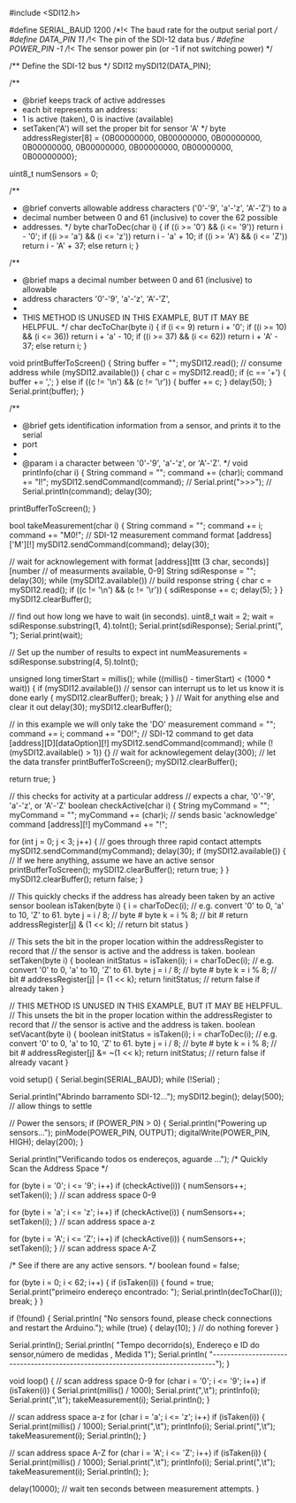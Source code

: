 #include <SDI12.h>

#define SERIAL_BAUD 1200 /*!< The baud rate for the output serial port */
#define DATA_PIN 11         /*!< The pin of the SDI-12 data bus */
#define POWER_PIN -1       /*!< The sensor power pin (or -1 if not switching power) */

/** Define the SDI-12 bus */
SDI12 mySDI12(DATA_PIN);

/**
 * @brief keeps track of active addresses
 * each bit represents an address:
 * 1 is active (taken), 0 is inactive (available)
 * setTaken('A') will set the proper bit for sensor 'A'
 */
byte addressRegister[8] = {0B00000000, 0B00000000, 0B00000000, 0B00000000,
                           0B00000000, 0B00000000, 0B00000000, 0B00000000};

uint8_t numSensors = 0;


/**
 * @brief converts allowable address characters ('0'-'9', 'a'-'z', 'A'-'Z') to a
 * decimal number between 0 and 61 (inclusive) to cover the 62 possible
 * addresses.
 */
byte charToDec(char i) {
  if ((i >= '0') && (i <= '9')) return i - '0';
  if ((i >= 'a') && (i <= 'z')) return i - 'a' + 10;
  if ((i >= 'A') && (i <= 'Z'))
    return i - 'A' + 37;
  else
    return i;
}

/**
 * @brief maps a decimal number between 0 and 61 (inclusive) to allowable
 * address characters '0'-'9', 'a'-'z', 'A'-'Z',
 *
 * THIS METHOD IS UNUSED IN THIS EXAMPLE, BUT IT MAY BE HELPFUL.
 */
char decToChar(byte i) {
  if (i <= 9) return i + '0';
  if ((i >= 10) && (i <= 36)) return i + 'a' - 10;
  if ((i >= 37) && (i <= 62))
    return i + 'A' - 37;
  else
    return i;
}

void printBufferToScreen() {
  String buffer = "";
  mySDI12.read();  // consume address
  while (mySDI12.available()) {
    char c = mySDI12.read();
    if (c == '+') {
      buffer += ',';
    } else if ((c != '\n') && (c != '\r')) {
      buffer += c;
    }
    delay(50);
  }
  Serial.print(buffer);
}

/**
 * @brief gets identification information from a sensor, and prints it to the serial
 * port
 *
 * @param i a character between '0'-'9', 'a'-'z', or 'A'-'Z'.
 */
void printInfo(char i) {
  String command = "";
  command += (char)i;
  command += "I!";
  mySDI12.sendCommand(command);
  // Serial.print(">>>");
  // Serial.println(command);
  delay(30);

  printBufferToScreen();
}

bool takeMeasurement(char i) {
  String command = "";
  command += i;
  command += "M0!";  // SDI-12 measurement command format  [address]['M'][!]
  mySDI12.sendCommand(command);
  delay(30);

  // wait for acknowlegement with format [address][ttt (3 char, seconds)][number
  // of measurments available, 0-9]
  String sdiResponse = "";
  delay(30);
  while (mySDI12.available())  // build response string
  {
    char c = mySDI12.read();
    if ((c != '\n') && (c != '\r')) {
      sdiResponse += c;
      delay(5);
    }
  }
  mySDI12.clearBuffer();

  // find out how long we have to wait (in seconds).
  uint8_t wait = 2;
  wait         = sdiResponse.substring(1, 4).toInt();
  Serial.print(sdiResponse);
  Serial.print(", ");
  Serial.print(wait);
 

  // Set up the number of results to expect
  int numMeasurements = sdiResponse.substring(4, 5).toInt();
  

  unsigned long timerStart = millis();
  while ((millis() - timerStart) < (1000 * wait)) {
    if (mySDI12.available())  // sensor can interrupt us to let us know it is done early
    {
      mySDI12.clearBuffer();
      break;
    }
  }
  // Wait for anything else and clear it out
  delay(30);
  mySDI12.clearBuffer();

  // in this example we will only take the 'DO' measurement
  command = "";
  command += i;
  command += "D0!";  // SDI-12 command to get data [address][D][dataOption][!]
  mySDI12.sendCommand(command);
  while (!(mySDI12.available() > 1)) {}  // wait for acknowlegement
  delay(300);                            // let the data transfer
  printBufferToScreen();
  mySDI12.clearBuffer();

  return true;
}

// this checks for activity at a particular address
// expects a char, '0'-'9', 'a'-'z', or 'A'-'Z'
boolean checkActive(char i) {
  String myCommand = "";
  myCommand        = "";
  myCommand += (char)i;  // sends basic 'acknowledge' command [address][!]
  myCommand += "!";

  for (int j = 0; j < 3; j++) {  // goes through three rapid contact attempts
    mySDI12.sendCommand(myCommand);
    delay(30);
    if (mySDI12.available()) {  // If we here anything, assume we have an active sensor
      printBufferToScreen();
      mySDI12.clearBuffer();
      return true;
    }
  }
  mySDI12.clearBuffer();
  return false;
}

// This quickly checks if the address has already been taken by an active sensor
boolean isTaken(byte i) {
  i      = charToDec(i);                 // e.g. convert '0' to 0, 'a' to 10, 'Z' to 61.
  byte j = i / 8;                        // byte #
  byte k = i % 8;                        // bit #
  return addressRegister[j] & (1 << k);  // return bit status
}

// This sets the bit in the proper location within the addressRegister to record that
// the sensor is active and the address is taken.
boolean setTaken(byte i) {
  boolean initStatus = isTaken(i);
  i                  = charToDec(i);  // e.g. convert '0' to 0, 'a' to 10, 'Z' to 61.
  byte j             = i / 8;         // byte #
  byte k             = i % 8;         // bit #
  addressRegister[j] |= (1 << k);
  return !initStatus;  // return false if already taken
}

// THIS METHOD IS UNUSED IN THIS EXAMPLE, BUT IT MAY BE HELPFUL.
// This unsets the bit in the proper location within the addressRegister to record that
// the sensor is active and the address is taken.
boolean setVacant(byte i) {
  boolean initStatus = isTaken(i);
  i                  = charToDec(i);  // e.g. convert '0' to 0, 'a' to 10, 'Z' to 61.
  byte j             = i / 8;         // byte #
  byte k             = i % 8;         // bit #
  addressRegister[j] &= ~(1 << k);
  return initStatus;  // return false if already vacant
}


void setup() {
  Serial.begin(SERIAL_BAUD);
  while (!Serial)
    ;

  Serial.println("Abrindo barramento SDI-12...");
  mySDI12.begin();
  delay(500);  // allow things to settle

  // Power the sensors;
  if (POWER_PIN > 0) {
    Serial.println("Powering up sensors...");
    pinMode(POWER_PIN, OUTPUT);
    digitalWrite(POWER_PIN, HIGH);
    delay(200);
  }

  Serial.println("Verificando todos os endereços, aguarde ...");
  /*
      Quickly Scan the Address Space
   */

  for (byte i = '0'; i <= '9'; i++)
    if (checkActive(i)) {
      numSensors++;
      setTaken(i);
    }  // scan address space 0-9

  for (byte i = 'a'; i <= 'z'; i++)
    if (checkActive(i)) {
      numSensors++;
      setTaken(i);
    }  // scan address space a-z

  for (byte i = 'A'; i <= 'Z'; i++)
    if (checkActive(i)) {
      numSensors++;
      setTaken(i);
    }  // scan address space A-Z

  /*
      See if there are any active sensors.
   */
  boolean found = false;

  for (byte i = 0; i < 62; i++) {
    if (isTaken(i)) {
      found = true;
      Serial.print("primeiro endereço encontrado:  ");
      Serial.println(decToChar(i));
      break;
    }
  }

  if (!found) {
    Serial.println(
      "No sensors found, please check connections and restart the Arduino.");
    while (true) { delay(10); }  // do nothing forever
  }

  Serial.println();
  Serial.println(
    "Tempo decorrido(s), Endereço e ID do sensor,número de medidas , Medida 1");
  Serial.println(
    "-------------------------------------------------------------------------------");
}

void loop() {
  // scan address space 0-9
  for (char i = '0'; i <= '9'; i++)
    if (isTaken(i)) {
      Serial.print(millis() / 1000);
      Serial.print(",\t");
     printInfo(i);
      Serial.print(",\t");
      takeMeasurement(i);
      Serial.println();
    }

  // scan address space a-z
  for (char i = 'a'; i <= 'z'; i++)
    if (isTaken(i)) {
      Serial.print(millis() / 1000);
      Serial.print(",\t");
      printInfo(i);
      Serial.print(",\t");
      takeMeasurement(i);
      Serial.println();
    }

  // scan address space A-Z
  for (char i = 'A'; i <= 'Z'; i++)
    if (isTaken(i)) {
      Serial.print(millis() / 1000);
      Serial.print(",\t");
      printInfo(i);
      Serial.print(",\t");
      takeMeasurement(i);
      Serial.println();
    };

  delay(10000);  // wait ten seconds between measurement attempts.
}
